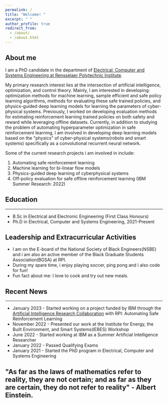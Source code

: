 ```yaml
---
permalink: /
title: "Welcome! "
excerpt: " "
author_profile: true
redirect_from: 
  - /about/
  - /about.html
---
```

## About me
I am a PhD candidate in the  department of [Electrical, Computer and Systems Engineering at Rensselaer Polytechnic Institute](https://ecse.rpi.edu/).

My primary research interest lies at the intersection of artificial intelligence,  optimization, and control theory. Mainly, I am interested in developing: optimization methods for machine learning, sample efficient and safe policy learning algorithms, methods for evaluating these safe trained policies, and physics-guided deep learning models for learning the parameters of cyber-physical systems. Previously, I worked on developing evaluation methods for estimating reinforcement learning  trained policies on both safety and reward while leveraging offline datasets. Currently, in addition to studying the problem of automating hyperparameter optimization in safe reinforcement learning, I am involved in developing deep learning models based on the "physics" of cyber-physical systems(robots and smart systems) specifically  as a convolutional recurrent neural network.

Some of the current research projects i am involved in include:

1. Automating safe reinforcement learning 
2. Machine learning for bi-linear flow models
3. Physics-guided deep learning of cyberphysical systems
4. Off-policy evaluation for safe offline reinforcement learning (IBM Summer Research: 2022)


## Education
___
* B.Sc in Electrical and Electronic Engineering (First Class Honours)
* Ph.D in Electrical, Computer and Systems Engineering, 2021-Present

## Leadership and Extracurricular Activities
* I am on the E-board of the National Society of Black Engineers(NSBE) and i am also an active member of the Black Graduate Students Association(BGSA) at RPI.
* During my spare time, i enjoy playing soccer, ping pong and i also code for fun!
* Fun fact about me: I love to cook and try out new meals.


## Recent News
___
* January 2023 -  Started working on a project funded by IBM through the [Artificial Intelligence Research Collaboration](https://airc.rpi.edu/about) with RPI: Automating Safe   Reinforcement Learning 
* November 2022 -  Presented our work at the Institute for Energy, the Built Environment, and Smart Systems(IEBES) Workshop
* June    2022 -  Started working at IBM as a Summer Artificial Intelligence Researcher
* January 2022 -  Passed Qualifying Exams
* January 2021 -  Started the PhD program in Electrical, Computer and Systems Engineering

## "As far as the laws of mathematics refer to reality, they are not certain; and as far as they are certain, they do not refer to reality" - Albert Einstein.

